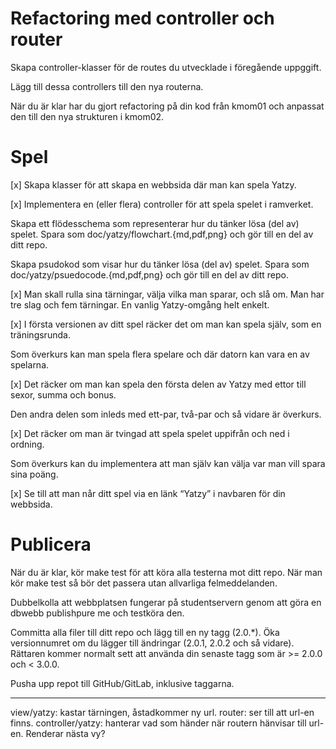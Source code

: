 # Refactoring med controller och router
Skapa controller-klasser för de routes du utvecklade i föregående uppggift.

Lägg till dessa controllers till den nya routerna.

När du är klar har du gjort refactoring på din kod från kmom01 och anpassat den till den nya strukturen i kmom02.

# Spel
[x] Skapa klasser för att skapa en webbsida där man kan spela Yatzy.

[x] Implementera en (eller flera) controller för att spela spelet i ramverket.

Skapa ett flödesschema som representerar hur du tänker lösa (del av) spelet. Spara som doc/yatzy/flowchart.{md,pdf,png} och gör till en del av ditt repo.

Skapa psudokod som visar hur du tänker lösa (del av) spelet. Spara som doc/yatzy/psuedocode.{md,pdf,png} och gör till en del av ditt repo.

[x] Man skall rulla sina tärningar, välja vilka man sparar, och slå om. Man har tre slag och fem tärningar. En vanlig Yatzy-omgång helt enkelt.

[x] I första versionen av ditt spel räcker det om man kan spela själv, som en träningsrunda. 

Som överkurs kan man spela flera spelare och där datorn kan vara en av spelarna.

[x] Det räcker om man kan spela den första delen av Yatzy med ettor till sexor, summa och bonus. 

Den andra delen som inleds med ett-par, två-par och så vidare är överkurs.

[x] Det räcker om man är tvingad att spela spelet uppifrån och ned i ordning. 

Som överkurs kan du implementera att man själv kan välja var man vill spara sina poäng.

[x] Se till att man når ditt spel via en länk “Yatzy” i navbaren för din webbsida.

# Publicera
När du är klar, kör make test för att köra alla testerna mot ditt repo. När man kör make test så bör det passera utan allvarliga felmeddelanden.

Dubbelkolla att webbplatsen fungerar på studentservern genom att göra en dbwebb publishpure me och testköra den.

Committa alla filer till ditt repo och lägg till en ny tagg (2.0.*). Öka versionnumret om du lägger till ändringar (2.0.1, 2.0.2 och så vidare). Rättaren kommer normalt sett att använda din senaste tagg som är >= 2.0.0 och < 3.0.0.

Pusha upp repot till GitHub/GitLab, inklusive taggarna.



_____


view/yatzy: kastar tärningen, åstadkommer ny url.
router: ser till att url-en finns.
controller/yatzy: hanterar vad som händer när routern hänvisar till url-en. Renderar nästa vy?



